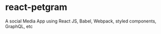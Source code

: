 # react-petgram

A social Media App using React JS, Babel, Webpack, styled components, GraphQL, etc
